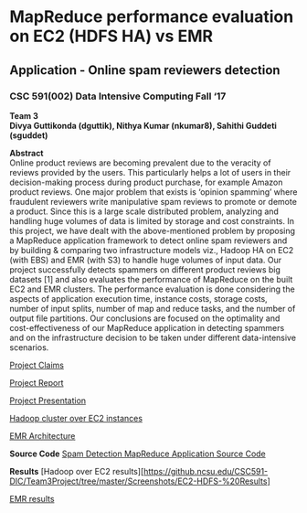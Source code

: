 # MapReduce performance evaluation on EC2 (HDFS HA) vs EMR  
## Application - Online spam reviewers detection  
### CSC 591(002) Data Intensive Computing Fall ‘17  
**Team 3  
Divya Guttikonda (dguttik), Nithya Kumar (nkumar8), Sahithi Guddeti (sguddet)**  

**Abstract**  
Online product reviews are becoming prevalent due to the veracity of reviews provided by the users. This particularly helps a lot of users in their decision-making process during product purchase, for example Amazon product reviews. One major problem that exists is ‘opinion spamming’ where fraudulent reviewers write manipulative spam reviews to promote or demote a product. Since this is a large scale distributed problem, analyzing and handling huge volumes of data is limited by storage and cost constraints. In this project, we have dealt with the above-mentioned problem by proposing a MapReduce application framework to detect online spam reviewers and by building & comparing two infrastructure models viz., Hadoop HA on EC2 (with EBS) and EMR (with S3) to handle huge volumes of input data. Our project successfully detects spammers on different product reviews big datasets [1] and also evaluates the performance of MapReduce on the built EC2 and EMR clusters. The performance evaluation is done considering the aspects of application execution time, instance costs, storage costs, number of input splits, number of map and reduce tasks, and the number of output file partitions. Our conclusions are focused on the optimality and cost-effectiveness of our MapReduce application in detecting spammers and on the infrastructure decision to be taken under different data-intensive scenarios.  

[Project Claims](https://github.ncsu.edu/CSC591-DIC/Team3Project/blob/master/Claims.md)

[Project Report](https://github.ncsu.edu/CSC591-DIC/Team3Project/blob/master/Final%20Paper%20DIC%20dguttik_nkumar8_sguddet_v1.pdf)  

[Project Presentation](https://github.ncsu.edu/CSC591-DIC/Team3Project/blob/master/CSC%20591%20DIC%20Project%20Presentation%20.pdf)

[Hadoop cluster over EC2 instances](https://github.ncsu.edu/CSC591-DIC/Team3Project/tree/master/Hadoop%20cluster%20setup)

[EMR Architecture](https://github.ncsu.edu/CSC591-DIC/Team3Project/tree/master/Images)  

**Source Code**
[Spam Detection MapReduce Application Source Code](https://github.ncsu.edu/CSC591-DIC/Team3Project/tree/master/src/com/spamreviews/detection)

**Results**
[Hadoop over EC2 results][https://github.ncsu.edu/CSC591-DIC/Team3Project/tree/master/Screenshots/EC2-HDFS-%20Results]

[EMR results](https://github.ncsu.edu/CSC591-DIC/Team3Project/tree/master/Screenshots/EMR%20Results)


